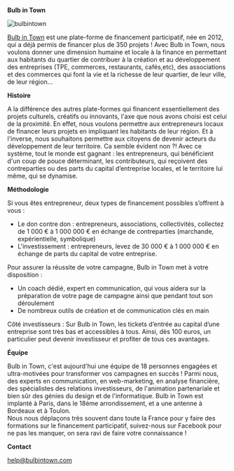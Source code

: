 <!--

---
title: Bulb in Town
description: Bulb in Town permet aux citoyens de devenir acteurs de leur territoire, en soutenant et investissant localement dans le savoir-faire français.
image_url: https://github.com/multibao/contributions/blob/master/media/bulbintown.jpg?raw=true
---

-->

**Bulb in Town**


![bulbintown](http://democratieouverte.org/media/default/0001/01/388712ad23bc70972d85d7f3e902d7afaccdbc4b.png)


[Bulb in Town](https://www.bulbintown.com) est une plate-forme de financement participatif, née en 2012, qui a déjà permis de financer plus de 350 projets ! Avec Bulb in Town, nous voulons donner une dimension humaine et locale à la finance en permettant aux habitants du quartier de contribuer à la création et au développement des entreprises (TPE, commerces, restaurants, cafés,etc), des associations et des commerces qui font la vie et la richesse de leur quartier, de leur ville, de leur région...


**Histoire**

A la différence des autres plate-formes qui financent essentiellement des projets culturels, créatifs ou innovants, l'axe que nous avons choisi est celui de la proximité. 
En effet, nous voulons permettre aux entrepreneurs locaux de financer leurs projets en impliquant les habitants de leur région. 
Et à l'inverse, nous souhaitons permettre aux citoyens de devenir acteurs du développement de leur territoire.
Ca semble évident non ?!
Avec ce système, tout le monde est gagnant : les entrepreneurs, qui bénéficient d'un coup de pouce déterminant, les contributeurs, qui reçoivent des contreparties ou des parts du capital d’entreprise locales, et le territoire lui même, qui se dynamise. 


**Méthodologie**

Si vous êtes entrepreneur, deux types de financement possibles s’offrent à vous :
- Le don contre don : entrepreneurs, associations, collectivités, collectez de 1 000 € à 1 000 000 € en échange de contreparties (marchande, expérientielle, symbolique)
- L'investissement : entrepreneurs, levez de 30 000 € à 1 000 000 € en échange de parts du capital de votre entreprise.

Pour assurer la réussite de votre campagne, Bulb in Town met à votre disposition :
- Un coach dédié, expert en communication, qui vous aidera sur la préparation de votre page de campagne ainsi que pendant tout son déroulement
- De nombreux outils de création et de communication clés en main


Côté investisseurs :
Sur Bulb in Town, les tickets d’entrée au capital d’une entreprise sont très bas et accessibles à tous. Ainsi, dès 100 euros, un particulier peut devenir investisseur et profiter de tous ces avantages.


**Équipe** 

Bulb in Town, c'est aujourd'hui une équipe de 18 personnes engagées et ultra-motivées pour transformer vos campagnes en succès ! 
Parmi nous, des experts en communication, en web-marketing, en analyse financière, des spécialistes des relations investisseurs, de l'animation partenariale et bien sûr des génies du design et de l'informatique. 
Bulb in Town est implanté à Paris, dans le 18ème arrondissement, et a une antenne à Bordeaux et à Toulon.  
Nous nous déplaçons très souvent dans toute la France pour y faire des formations sur le financement participatif, suivez-nous sur Facebook pour ne pas les manquer, on sera ravi de faire votre connaissance !


**Contact**

[help@bulbintown.com](mailto:help@bulbintown.com)

